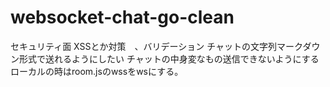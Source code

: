 # websocket-chat-go-clean

セキュリティ面 XSSとか対策　、バリデーション
チャットの文字列マークダウン形式で送れるようにしたい
チャットの中身変なもの送信できないようにする
ローカルの時はroom.jsのwssをwsにする。
